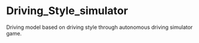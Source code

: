 # Driving_Style_simulator
Driving model based on driving style through autonomous driving simulator game.
